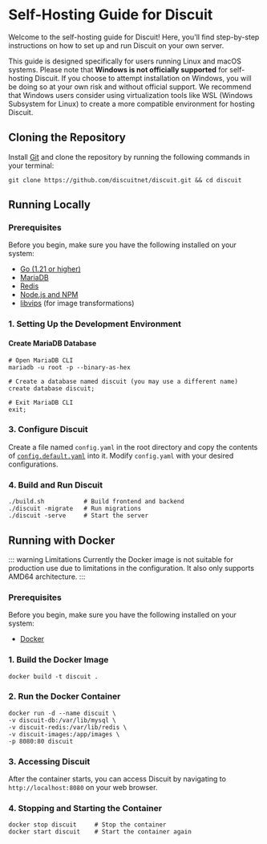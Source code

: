 # Self-Hosting Guide for Discuit

Welcome to the self-hosting guide for Discuit! Here, you'll find step-by-step instructions on how to set up and run Discuit on your own server.

This guide is designed specifically for users running Linux and macOS systems. Please note that **Windows is not officially supported** for self-hosting Discuit. If you choose to attempt installation on Windows, you will be doing so at your own risk and without official support. We recommend that Windows users consider using virtualization tools like WSL (Windows Subsystem for Linux) to create a more compatible environment for hosting Discuit.

## Cloning the Repository

Install [Git](https://git-scm.com/) and clone the repository by running the following commands in your terminal:

```shell
git clone https://github.com/discuitnet/discuit.git && cd discuit
```

## Running Locally

### Prerequisites

Before you begin, make sure you have the following installed on your system:

- [Go (1.21 or higher)](https://go.dev/)
- [MariaDB](https://mariadb.org/)
- [Redis](https://redis.io/)
- [Node.js and NPM](https://nodejs.org/en/download/package-manager)
- [libvips](https://libvips.github.io/libvips/install.html) (for image transformations)

### 1. Setting Up the Development Environment

#### Create MariaDB Database

```shell
# Open MariaDB CLI
mariadb -u root -p --binary-as-hex

# Create a database named discuit (you may use a different name)
create database discuit;

# Exit MariaDB CLI
exit;
```

### 3. Configure Discuit

Create a file named `config.yaml` in the root directory and copy the contents of [`config.default.yaml`](https://github.com/discuitnet/discuit/blob/main/config.default.yaml) into it. Modify `config.yaml` with your desired configurations.

### 4. Build and Run Discuit

```shell
./build.sh           # Build frontend and backend
./discuit -migrate   # Run migrations
./discuit -serve     # Start the server
```

## Running with Docker

::: warning Limitations
Currently the Docker image is not suitable for production use due to limitations in the configuration. It also only supports AMD64 architecture.
:::

### Prerequisites

Before you begin, make sure you have the following installed on your system:

- [Docker](https://docs.docker.com/engine/install/)

### 1. Build the Docker Image

```shell
docker build -t discuit .
```

### 2. Run the Docker Container

```shell
docker run -d --name discuit \
-v discuit-db:/var/lib/mysql \
-v discuit-redis:/var/lib/redis \
-v discuit-images:/app/images \
-p 8080:80 discuit
```

### 3. Accessing Discuit

After the container starts, you can access Discuit by navigating to `http://localhost:8080` on your web browser.

### 4. Stopping and Starting the Container

```shell
docker stop discuit     # Stop the container
docker start discuit    # Start the container again
```
